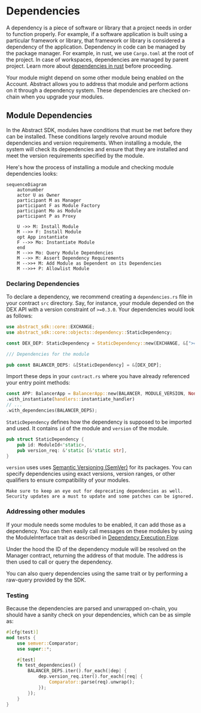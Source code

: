 # Dependencies

A dependency is a piece of software or library that a project needs in order to function properly. For example, if a software application is built using a particular framework or library, that framework or library is considered a dependency of the application.
Dependency in code can be managed by the package manager. For example, in rust, we use `Cargo.toml` at the root of the project. In case of workspaces, dependencies are managed by parent project.
Learn more about [dependencies in rust](https://doc.rust-lang.org/cargo/reference/specifying-dependencies.html) before proceeding.

Your module might depend on some other module being enabled on the Account. Abstract allows you to address that module and perform actions on it through a dependency system. These dependencies are checked on-chain when you upgrade your modules.

## Module Dependencies

In the Abstract SDK, modules have conditions that must be met before they can be installed. These
conditions largely revolve around module dependencies and version requirements. When installing a module, the system will
check its dependencies and ensure that they are installed and meet the version requirements specified by the module.

Here's how the process of installing a module and checking module dependencies looks:

```mermaid
sequenceDiagram
    autonumber
    actor U as Owner
    participant M as Manager
    participant F as Module Factory
    participant Mo as Module
    participant P as Proxy

    U ->> M: Install Module
    M -->> F: Install Module
    opt App instantiate 
    F -->> Mo: Instantiate Module
    end
    M -->> Mo: Query Module Dependencies
    M -->> M: Assert Dependency Requirements
    M -->>+ M: Add Module as Dependent on its Dependencies
    M -->>+ P: Allowlist Module
```

### Declaring Dependencies

To declare a dependency, we recommend creating a `dependencies.rs` file in your contract `src` directory. Say, for instance, your module depended on the DEX API with a version constraint of `>=0.3.0`. Your dependencies would look as follows:

```rust
use abstract_sdk::core::EXCHANGE;
use abstract_sdk::core::objects::dependency::StaticDependency;

const DEX_DEP: StaticDependency = StaticDependency::new(EXCHANGE, &[">=0.3.0"]);

/// Dependencies for the module

pub const BALANCER_DEPS: &[StaticDependency] = &[DEX_DEP];
```

Import these deps in your `contract.rs` where you have already referenced your entry point methods:

```rust
const APP: BalancerApp = BalancerApp::new(BALANCER, MODULE_VERSION, None)
.with_instantiate(handlers::instantiate_handler)
// ...
.with_dependencies(BALANCER_DEPS);
```

`StaticDependency` defines how the dependency is supposed to be imported and used. It contains `id` of the module and `version` of the module.

```rust
pub struct StaticDependency {
    pub id: ModuleId<'static>,
    pub version_req: &'static [&'static str],
}
```

`version` uses uses [Semantic Versioning (SemVer)](https://semver.org/) for its packages. You can specify dependencies using exact versions, version ranges, or other qualifiers to ensure compatibility of your modules.

```admonish info
Make sure to keep an eye out for deprecating dependencies as well. Security updates are a must to update and some patches can be ignored.
```

### Addressing other modules

If your module needs some modules to be enabled, it can add those as a dependency. You can then easily call messages on these modules by using the ModuleInterface trait as described in [Dependency Execution Flow](https://docs.abstract.money/3_framework/6_module_types.html#dependency-execution).

Under the hood the ID of the dependency module will be resolved on the Manager contract, returning the address of that module. The address is then used to call or query the dependency. 

You can also query dependencies using the same trait or by performing a raw-query provided by the SDK.

### Testing

Because the dependencies are parsed and unwrapped on-chain, you should have a sanity check on your dependencies, which can be as simple as:

```rust
#[cfg(test)]
mod tests {
    use semver::Comparator;
    use super::*;

    #[test]
    fn test_dependencies() {
        BALANCER_DEPS.iter().for_each(|dep| {
            dep.version_req.iter().for_each(|req| {
                Comparator::parse(req).unwrap();
            });
        });
    }
}
```
